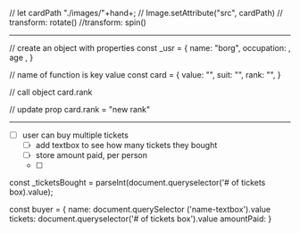// let cardPath "./images/"+hand+;
// Image.setAttribute("src", cardPath)
// transform: rotate()
//transform: spin()

------

// create an object with properties
const _usr = {
    name: "borg",
    occupation: ,
    age ,
}

// name of function is key value
const card = {
    value: "",
    suit: "",
    rank: "",
}

// call object
card.rank

// update prop
card.rank = "new rank"

---------------------

- [ ] user can buy multiple tickets
    - [ ] add textbox to see how many tickets they bought
    - [ ] store amount paid, per person
    - [ ] 

const _ticketsBought = parseInt(document.queryselector('# of tickets box).value);

const buyer = {
    name: document.querySelector ('name-textbox').value
    tickets: document.queryselector('# of tickets box').value
    amountPaid: 
}
